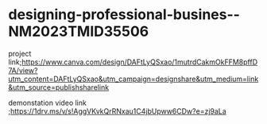 # designing-professional-busines--NM2023TMID35506

project link;https://www.canva.com/design/DAFtLyQSxao/1mutrdCakmOkFFM8pffD7A/view?utm_content=DAFtLyQSxao&utm_campaign=designshare&utm_medium=link&utm_source=publishsharelink

demonstation video link ;https://1drv.ms/v/s!AggVKvkQrRNxau1C4jbUpww6CDw?e=zj9aLa

